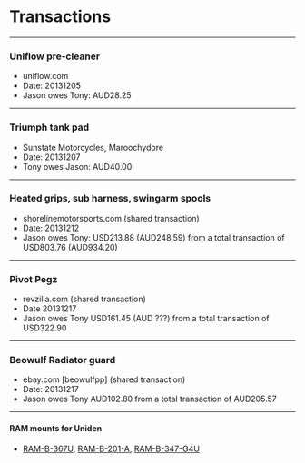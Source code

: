 # Transactions

----

### Uniflow pre-cleaner
* uniflow.com
* Date: 20131205
* Jason owes Tony: AUD28.25

----

### Triumph tank pad
* Sunstate Motorcycles, Maroochydore
* Date: 20131207
* Tony owes Jason: AUD40.00

----

### Heated grips, sub harness, swingarm spools
* shorelinemotorsports.com (shared transaction)
* Date: 20131212
* Jason owes Tony: USD213.88 (AUD248.59) from a total transaction of USD803.76 (AUD934.20)

----

### Pivot Pegz
* revzilla.com (shared transaction)
* Date 20131217
* Jason owes Tony USD161.45 (AUD ???) from a total transaction of USD322.90

----

### Beowulf Radiator guard
* ebay.com [beowulfpp] (shared transaction)
* Date: 20131217
* Jason owes Tony AUD102.80 from a total transaction of AUD205.57

----

#### RAM mounts for Uniden
* [RAM-B-367U](http://www.ja-gps.com.au/RAM/ram-b-367u/), [RAM-B-201-A](http://www.ja-gps.com.au/RAM/ram-b-201-a/), [RAM-B-347-G4U](http://www.ja-gps.com.au/RAM/ram-b-347-g4u/)
